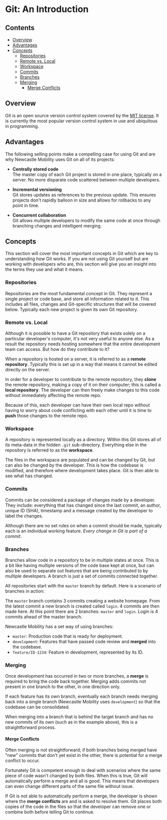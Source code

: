 # Git: An Introduction

## Contents

- [Overview](#overview)
- [Advantages](#advantages)
- [Concepts](#concepts)
  - [Repositories](#repositories)
  - [Remote vs. Local](#remote-vs-local)
  - [Workspace](#workspace)
  - [Commits](#commits)
  - [Branches](#branches)
  - [Merging](#merging)
    - [Merge Conflicts](#merge-conflicts)

## Overview

Git is an open source version control system covered by the [MIT license](https://github.com/git/git-scm.com/blob/master/README.md#license). It is currently the most popular version control system in use and ubiquitous in programming.

## Advantages

The following selling points make a compelling case for using Git and are why Newcastle Mobility uses Git on all of its projects:

- **Centrally stored code**  
The master copy of each Git project is stored in one place, typically on a server. No more disparate code scattered between multiple developers.

- **Incremental versioning**  
Git stores updates as references to the previous update. This ensures projects don't rapidly balloon in size and allows for rollbacks to any point in time.

- **Concurrent collaboration**  
Git allows multiple developers to modify the same code at once through branching changes and intelligent merging.

## Concepts

This section will cover the most important concepts in Git which are key to understanding how Git works. If you are not using Git yourself but are working with developers who are, this section will give you an insight into the terms they use and what it means.

### Repositories

Repositories are the most fundamental concept in Git. They represent a single project or code base, and store all information related to it. This includes all files, changes and Git-specific structures that will be covered below. Typically each new project is given its own Git repository.

### Remote vs. Local

Although it is possible to have a Git repository that exists solely on a particular developer's computer, it's not very useful to anyone else. As a result the repository needs hosting somewhere that the entire development team can access. But how do they contribute to it?

When a repository is hosted on a server, it is referred to as a **remote repository**. Typically this is set up in a way that means it cannot be edited directly on the server.

In order for a developer to contribute to the remote repository, they **clone** the remote repository, making a copy of it on their computer; this is called a **local repository**. The developer can then freely make changes to this code without immediately affecting the remote repo.

Because of this, each developer can have their own local repo without having to worry about code conflicting with each other until it is time to **push** those changes to the remote repo.

### Workspace

A repository is represented locally as a directory. Within this Git stores all of its meta-data in the hidden `.git` sub-directory. Everything else in the repository is referred to as the **workspace**.

The files in the workspace are populated and can be changed by Git, but can also be changed by the developer. This is how the codebase is modified, and therefore where development takes place. Git is then able to see what has changed.

### Commits

Commits can be considered a package of changes made by a developer. They include: everything that has changed since the last commit, an author, unique ID (SHA), timestamp and a message created by the developer to label the changes.

Although there are no set rules on when a commit should be made, typically each is an individual working feature. *Every change in Git is part of a commit*.

### Branches

Branches allow code in a repository to be in multiple states at once. This is a bit like having multiple versions of the code base kept at once, but can also be used to separate out features that are being contributed to by multiple developers. A branch is just a set of commits connected together.

All repositories start with the `master` branch by default. Here is a scenario of branches in action:

The `master` branch contains 3 commits creating a website homepage. From the latest commit a new branch is created called `login`. 4 commits are then made here. At this point there are 2 branches: `master` and `login`. Login is 4 commits ahead of the master branch.

Newcastle Mobility has a set way of using branches:

- `master`: Production code that is ready for deployment.
- `development`: Features that have passed code review and **merged** into the codebase.
- `feature/ID-1234`: Feature in development, represented by its ID.

### Merging

Once development has occurred in two or more branches, a **merge** is required to bring the code back together. Merging adds commits not present in one branch to the other, in one direction only.

If each feature has its own branch, eventually each branch needs merging back into a single branch (Newcastle Mobility uses `development`) so that the codebase can be consolidated.

When merging into a branch that is behind the target branch and has no new commits of its own (such as in the example above), this is a straightforward process.

#### Merge Conflicts

Often merging is not straightforward; if both branches being merged have "new" commits that don't yet exist in the other, there is potential for a merge conflict to occur.

Fortunately Git is competent enough to deal with scenarios where the same piece of code wasn't changed by both files. When this is true, Git will automatically perform a merge and all is good. This means that developers can even change different parts of the same file without issue.

If Git is not able to automatically perform a merge, the developer is shown where the **merge conflicts** are and is asked to resolve them. Git places both copies of the code in the files so that the developer can remove one or combine both before telling Git to continue.
